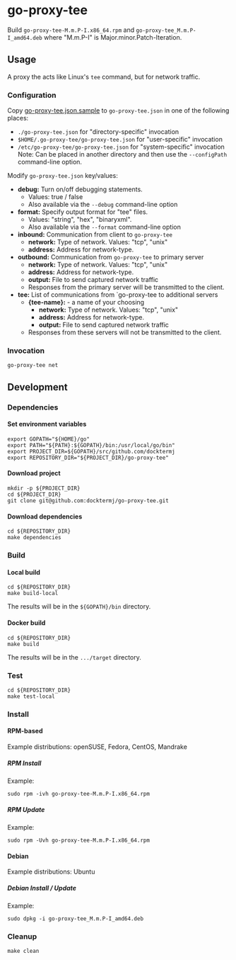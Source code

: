 # go-proxy-tee

Build `go-proxy-tee-M.m.P-I.x86_64.rpm`
and   `go-proxy-tee_M.m.P-I_amd64.deb`
where "M.m.P-I" is Major.minor.Patch-Iteration.

## Usage

A proxy the acts like Linux's `tee` command, but for network traffic.

### Configuration

Copy 
[go-proxy-tee.json.sample](https://github.com/docktermj/go-proxy-tee/blob/master/go-proxy-tee.json.sample) 
to `go-proxy-tee.json` 
in one of the following places:
- `./go-proxy-tee.json`  for "directory-specific" invocation
- `$HOME/.go-proxy-tee/go-proxy-tee.json` for "user-specific" invocation
- `/etc/go-proxy-tee/go-proxy-tee.json` for "system-specific" invocation
Note: Can be placed in another directory and then use the `--configPath` command-line option.

Modify `go-proxy-tee.json` key/values:

- **debug:** Turn on/off debugging statements.
   - Values: true / false
   - Also available via the `--debug` command-line option
- **format:** Specify output format for "tee" files.
   - Values: "string", "hex", "binaryxml".
   - Also available via the `--format` command-line option
- **inbound:** Communication from client to `go-proxy-tee` 
   - **network:** Type of network. Values: "tcp", "unix"
   - **address:** Address for network-type.
- **outbound:** Communication from `go-proxy-tee` to primary server
   - **network:** Type of network. Values: "tcp", "unix"
   - **address:** Address for network-type.
   - **output:** File to send captured network traffic
   - Responses from the primary server will be transmitted to the client.
- **tee:** List of communications from `go-proxy-tee to additional servers 
   - **{tee-name}:** - a name of your choosing
      - **network:** Type of network. Values: "tcp", "unix"
      - **address:** Address for network-type.
      - **output:** File to send captured network traffic
   - Responses from these servers will not be transmitted to the client.

### Invocation

```console
go-proxy-tee net
```

## Development

### Dependencies

#### Set environment variables

```console
export GOPATH="${HOME}/go"
export PATH="${PATH}:${GOPATH}/bin:/usr/local/go/bin"
export PROJECT_DIR=${GOPATH}/src/github.com/docktermj
export REPOSITORY_DIR="${PROJECT_DIR}/go-proxy-tee"
```

#### Download project

```console
mkdir -p ${PROJECT_DIR}
cd ${PROJECT_DIR}
git clone git@github.com:docktermj/go-proxy-tee.git
```

#### Download dependencies

```console
cd ${REPOSITORY_DIR}
make dependencies
```

### Build

#### Local build

```console
cd ${REPOSITORY_DIR}
make build-local
```

The results will be in the `${GOPATH}/bin` directory.

#### Docker build

```console
cd ${REPOSITORY_DIR}
make build
```

The results will be in the `.../target` directory.

### Test

```console
cd ${REPOSITORY_DIR}
make test-local
```

### Install

#### RPM-based

Example distributions: openSUSE, Fedora, CentOS, Mandrake

##### RPM Install

Example:

```console
sudo rpm -ivh go-proxy-tee-M.m.P-I.x86_64.rpm
```

##### RPM Update

Example: 

```console
sudo rpm -Uvh go-proxy-tee-M.m.P-I.x86_64.rpm
```

#### Debian

Example distributions: Ubuntu

##### Debian Install / Update

Example:

```console
sudo dpkg -i go-proxy-tee_M.m.P-I_amd64.deb
```

### Cleanup

```console
make clean
```
